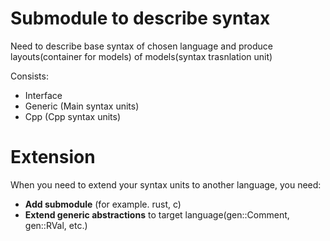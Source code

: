 # Submodule to describe syntax

Need to describe base syntax of chosen language and produce layouts(container for models) of models(syntax trasnlation unit)

Consists:
- Interface
- Generic (Main syntax units)
- Cpp (Cpp syntax units)

# Extension

When you need to extend your syntax units to another language, you need:
- **Add submodule** (for example. rust, c)
- **Extend generic abstractions** to target language(gen::Comment, gen::RVal, etc.)